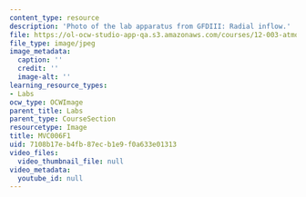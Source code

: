 ```yaml
---
content_type: resource
description: 'Photo of the lab apparatus from GFDIII: Radial inflow.'
file: https://ol-ocw-studio-app-qa.s3.amazonaws.com/courses/12-003-atmosphere-ocean-and-climate-dynamics-fall-2008/7108b17eb4fb87ecb1e9f0a633e01313_MVC006F1.jpg
file_type: image/jpeg
image_metadata:
  caption: ''
  credit: ''
  image-alt: ''
learning_resource_types:
- Labs
ocw_type: OCWImage
parent_title: Labs
parent_type: CourseSection
resourcetype: Image
title: MVC006F1
uid: 7108b17e-b4fb-87ec-b1e9-f0a633e01313
video_files:
  video_thumbnail_file: null
video_metadata:
  youtube_id: null
---
```

